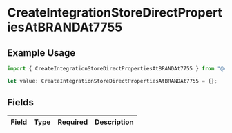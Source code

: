 # CreateIntegrationStoreDirectPropertiesAtBRANDAt7755

## Example Usage

```typescript
import { CreateIntegrationStoreDirectPropertiesAtBRANDAt7755 } from "@vercel/sdk/models/createintegrationstoredirectop.js";

let value: CreateIntegrationStoreDirectPropertiesAtBRANDAt7755 = {};
```

## Fields

| Field       | Type        | Required    | Description |
| ----------- | ----------- | ----------- | ----------- |